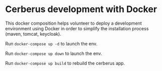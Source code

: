 # Cerberus development with Docker

This docker composition helps volunteer to deploy a development environment using Docker in order to simplify the installation process (maven, tomcat, keycloak).

Run `docker-compose up -d` to launch the env.

Run `docker-compose up down` to launch the env.

Run `docker-compose up build` to rebuild the cerberus app.
